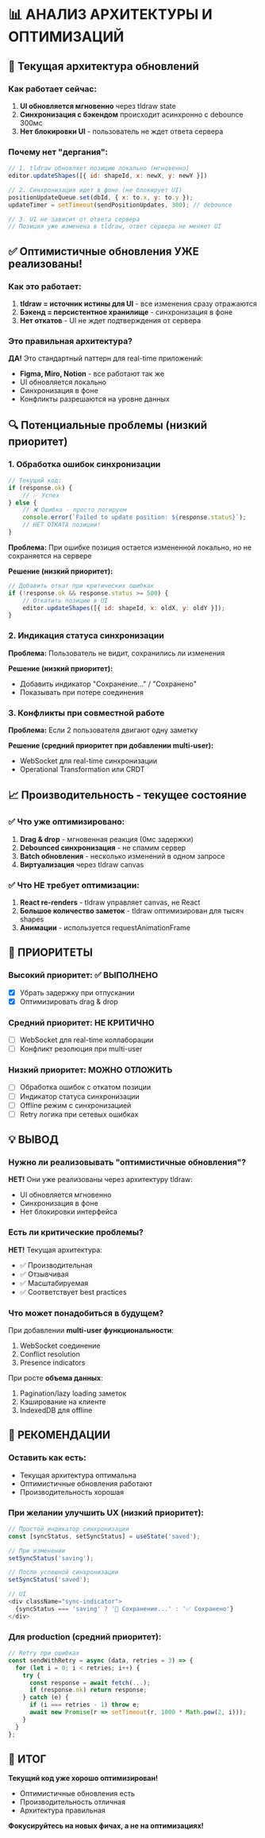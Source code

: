 # 📊 АНАЛИЗ АРХИТЕКТУРЫ И ОПТИМИЗАЦИЙ

## 🎯 Текущая архитектура обновлений

### Как работает сейчас:
1. **UI обновляется мгновенно** через tldraw state
2. **Синхронизация с бэкендом** происходит асинхронно с debounce 300мс
3. **Нет блокировки UI** - пользователь не ждет ответа сервера

### Почему нет "дергания":
```javascript
// 1. tldraw обновляет позицию локально (мгновенно)
editor.updateShapes([{ id: shapeId, x: newX, y: newY }])

// 2. Синхронизация идет в фоне (не блокирует UI)
positionUpdateQueue.set(dbId, { x: to.x, y: to.y });
updateTimer = setTimeout(sendPositionUpdates, 300); // debounce

// 3. UI не зависит от ответа сервера
// Позиция уже изменена в tldraw, ответ сервера не меняет UI
```

## ✅ Оптимистичные обновления УЖЕ реализованы!

### Как это работает:
1. **tldraw = источник истины для UI** - все изменения сразу отражаются
2. **Бэкенд = персистентное хранилище** - синхронизация в фоне
3. **Нет откатов** - UI не ждет подтверждения от сервера

### Это правильная архитектура?
**ДА!** Это стандартный паттерн для real-time приложений:
- **Figma, Miro, Notion** - все работают так же
- UI обновляется локально
- Синхронизация в фоне
- Конфликты разрешаются на уровне данных

## 🔍 Потенциальные проблемы (низкий приоритет)

### 1. Обработка ошибок синхронизации
```javascript
// Текущий код:
if (response.ok) {
    // ✅ Успех
} else {
    // ❌ Ошибка - просто логируем
    console.error(`Failed to update position: ${response.status}`);
    // НЕТ ОТКАТА позиции!
}
```

**Проблема:** При ошибке позиция остается измененной локально, но не сохраняется на сервере

**Решение (низкий приоритет):**
```javascript
// Добавить откат при критических ошибках
if (!response.ok && response.status >= 500) {
    // Откатить позицию в UI
    editor.updateShapes([{ id: shapeId, x: oldX, y: oldY }]);
}
```

### 2. Индикация статуса синхронизации
**Проблема:** Пользователь не видит, сохранились ли изменения

**Решение (низкий приоритет):**
- Добавить индикатор "Сохранение..." / "Сохранено"
- Показывать при потере соединения

### 3. Конфликты при совместной работе
**Проблема:** Если 2 пользователя двигают одну заметку

**Решение (средний приоритет при добавлении multi-user):**
- WebSocket для real-time синхронизации
- Operational Transformation или CRDT

## 📈 Производительность - текущее состояние

### ✅ Что уже оптимизировано:
1. **Drag & drop** - мгновенная реакция (0мс задержки)
2. **Debounced синхронизация** - не спамим сервер
3. **Batch обновления** - несколько изменений в одном запросе
4. **Виртуализация** через tldraw canvas

### ✅ Что НЕ требует оптимизации:
1. **React re-renders** - tldraw управляет canvas, не React
2. **Большое количество заметок** - tldraw оптимизирован для тысяч shapes
3. **Анимации** - используется requestAnimationFrame

## 🎯 ПРИОРИТЕТЫ

### Высокий приоритет: ✅ ВЫПОЛНЕНО
- [x] Убрать задержку при отпускании
- [x] Оптимизировать drag & drop

### Средний приоритет: НЕ КРИТИЧНО
- [ ] WebSocket для real-time коллаборации
- [ ] Конфликт резолюция при multi-user

### Низкий приоритет: МОЖНО ОТЛОЖИТЬ
- [ ] Обработка ошибок с откатом позиции
- [ ] Индикатор статуса синхронизации
- [ ] Offline режим с синхронизацией
- [ ] Retry логика при сетевых ошибках

## 💡 ВЫВОД

### Нужно ли реализовывать "оптимистичные обновления"?
**НЕТ!** Они уже реализованы через архитектуру tldraw:
- UI обновляется мгновенно
- Синхронизация в фоне
- Нет блокировки интерфейса

### Есть ли критические проблемы?
**НЕТ!** Текущая архитектура:
- ✅ Производительная
- ✅ Отзывчивая
- ✅ Масштабируемая
- ✅ Соответствует best practices

### Что может понадобиться в будущем?
При добавлении **multi-user функциональности**:
1. WebSocket соединение
2. Conflict resolution
3. Presence indicators

При росте **объема данных**:
1. Pagination/lazy loading заметок
2. Кэширование на клиенте
3. IndexedDB для offline

## 📝 РЕКОМЕНДАЦИИ

### Оставить как есть:
- Текущая архитектура оптимальна
- Оптимистичные обновления работают
- Производительность хорошая

### При желании улучшить UX (низкий приоритет):
```javascript
// Простой индикатор синхронизации
const [syncStatus, setSyncStatus] = useState('saved');

// При изменении
setSyncStatus('saving');

// После успешной синхронизации
setSyncStatus('saved');

// UI
<div className="sync-indicator">
  {syncStatus === 'saving' ? '💾 Сохранение...' : '✅ Сохранено'}
</div>
```

### Для production (средний приоритет):
```javascript
// Retry при ошибках
const sendWithRetry = async (data, retries = 3) => {
  for (let i = 0; i < retries; i++) {
    try {
      const response = await fetch(...);
      if (response.ok) return response;
    } catch (e) {
      if (i === retries - 1) throw e;
      await new Promise(r => setTimeout(r, 1000 * Math.pow(2, i)));
    }
  }
};
```

## 🚀 ИТОГ

**Текущий код уже хорошо оптимизирован!**
- Оптимистичные обновления есть
- Производительность отличная
- Архитектура правильная

**Фокусируйтесь на новых фичах, а не на оптимизациях!**